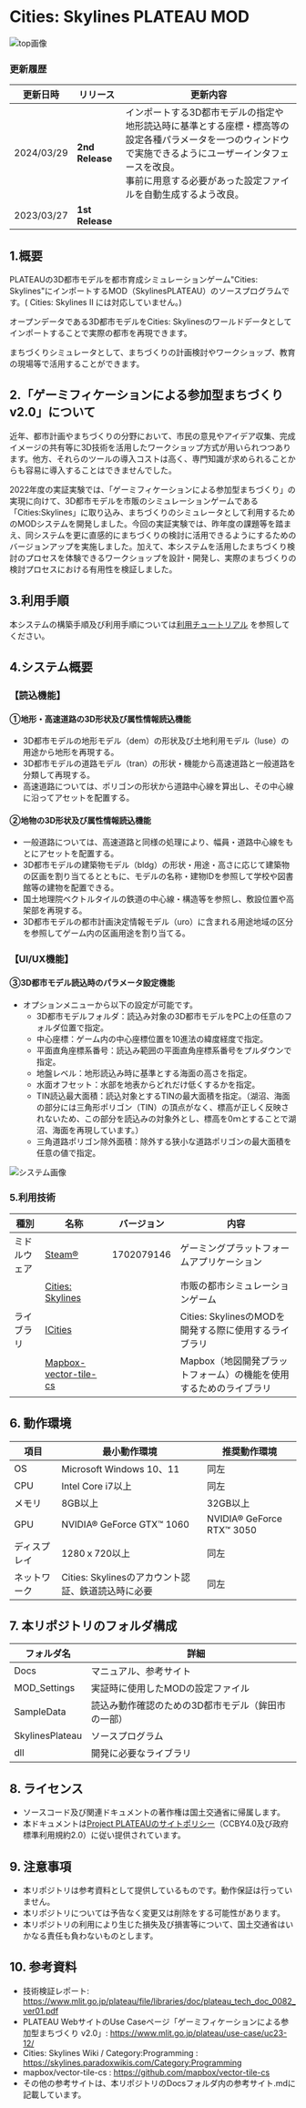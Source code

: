 # Cities: Skylines PLATEAU MOD
![top画像](Docs/resources/img/top3.jpg) 

### 更新履歴

| 更新日時               | リリース      | 更新内容                  |
| ----------------------| ---------------------- | ---------------------- |
| 2024/03/29               | **2nd Release**    |  インポートする3D都市モデルの指定や地形読込時に基準とする座標・標高等の設定各種パラメータを一つのウィンドウで実施できるようにユーザーインタフェースを改良。<br>事前に用意する必要があった設定ファイルを自動生成するよう改良。 |
| 2023/03/27               | **1st Release**     | |

## 1.概要
PLATEAUの3D都市モデルを都市育成シミュレーションゲーム"Cities: Skylines"にインポートするMOD（SkylinesPLATEAU）のソースプログラムです。( Cities: Skylines II には対応していません。)

オープンデータである3D都市モデルをCities: Skylinesのワールドデータとしてインポートすることで実際の都市を再現できます。

まちづくりシミュレータとして、まちづくりの計画検討やワークショップ、教育の現場等で活用することができます。
 

## 2.「ゲーミフィケーションによる参加型まちづくり v2.0」について

近年、都市計画やまちづくりの分野において、市民の意見やアイデア収集、完成イメージの共有等に3D技術を活用したワークショップ方式が用いられつつあります。他方、それらのツールの導入コストは高く、専門知識が求められることからも容易に導入することはできませんでした。

2022年度の実証実験では、「ゲーミフィケーションによる参加型まちづくり」の実現に向けて、3D都市モデルを市販のシミュレーションゲームである「Cities:Skylines」に取り込み、まちづくりのシミュレータとして利用するためのMODシステムを開発しました。今回の実証実験では、昨年度の課題等を踏まえ、同システムを更に直感的にまちづくりの検討に活用できるようにするためのバージョンアップを実施しました。加えて、本システムを活用したまちづくり検討のプロセスを体験できるワークショップを設計・開発し、実際のまちづくりの検討プロセスにおける有用性を検証しました。

## 3.利用手順
本システムの構築手順及び利用手順については[利用チュートリアル](https://186nobu.github.io/SkylinesPLATEAU/) を参照してください。

## 4.システム概要

### 【読込機能】
#### ①地形・高速道路の3D形状及び属性情報読込機能
- 3D都市モデルの地形モデル（dem）の形状及び土地利用モデル（luse）の用途から地形を再現する。
- 3D都市モデルの道路モデル（tran）の形状・機能から高速道路と一般道路を分類して再現する。
- 高速道路については、ポリゴンの形状から道路中心線を算出し、その中心線に沿ってアセットを配置する。


#### ②地物の3D形状及び属性情報読込機能
 - 一般道路については、高速道路と同様の処理により、幅員・道路中心線をもとにアセットを配置する。
- 3D都市モデルの建築物モデル（bldg）の形状・用途・高さに応じて建築物の区画を割り当てるとともに、モデルの名称・建物IDを参照して学校や図書館等の建物を配置できる。
- 国土地理院ベクトルタイルの鉄道の中心線・構造等を参照し、敷設位置や高架部を再現する。
- 3D都市モデルの都市計画決定情報モデル（uro）に含まれる用途地域の区分を参照してゲーム内の区画用途を割り当てる。  

### 【UI/UX機能】

#### ③3D都市モデル読込時のパラメータ設定機能

- オプションメニューから以下の設定が可能です。
	- 3D都市モデルフォルダ：読込み対象の3D都市モデルをPC上の任意のフォルダ位置で指定。
	- 中心座標：ゲーム内の中心座標位置を10進法の緯度経度で指定。
	- 平面直角座標系番号：読込み範囲の平面直角座標系番号をプルダウンで指定。
	- 地盤レベル：地形読込み時に基準とする海面の高さを指定。
	- 水面オフセット：水部を地表からどれだけ低くするかを指定。
	- TIN読込最大面積：読込対象とするTINの最大面積を指定。（湖沼、海面の部分には三角形ポリゴン（TIN）の頂点がなく、標高が正しく反映されないため、この部分を読込みの対象外とし、標高を0ｍとすることで湖沼、海面を再現しています。）
	- 三角道路ポリゴン除外面積：除外する狭小な道路ポリゴンの最大面積を任意の値で指定。

![システム画像](Docs/resources/img/index2.jpg) 

### 5.利用技術

| 種別              | 名称   | バージョン | 内容 |
| ----------------- | --------|-------------|-----------------------------|
| ミドルウェア       | [Steam®](https://store.steampowered.com/) | 1702079146 | ゲーミングプラットフォームアプリケーション |
|        | [Cities: Skylines](https://steamcommunity.com/app/255710) | | 市販の都市シミュレーションゲーム |
| ライブラリ      | [ICities](https://skylines.paradoxwikis.com/Modding_API) |  | Cities: SkylinesのMODを開発する際に使用するライブラリ |
|       | [Mapbox-vector-tile-cs](https://github.com/mapbox/vector-tile-cs) |  | Mapbox（地図開発プラットフォーム）の機能を使用するためのライブラリ |


## 6. 動作環境 <!-- 動作環境についての仕様を記載ください。 -->
| 項目               | 最小動作環境                                                                                                                                                                                                                                                                                                                                    | 推奨動作環境                   | 
| ------------------ | ----------------------------------------------------------------------------------------------------------------------------------------------------------------------------------------------------------------------------------------------------------------------------------------------------------------------------------------------- | ------------------------------ | 
| OS                 | Microsoft Windows 10、11                                                                                                                                                                                                                                                                                                                 |  同左 | 
| CPU                | Intel Core i7以上                                                                                                                                                                                                                                                                                                                               | 同左              | 
| メモリ             | 8GB以上                                                                                                                                                                                                                                                                                                                                         | 32GB以上                        | 
| GPU | NVIDIA® GeForce GTX™ 1060                                                                                                                                                                                                                                                                                                                                    |  NVIDIA® GeForce RTX™ 3050 | 
| ディスプレイ | 1280ｘ720以上                                                                                                                                                                                                                                                                                                                                    | 同左 | 
| ネットワーク       | Cities: Skylinesのアカウント認証、鉄道読込時に必要 |  同左                            | 


## 7. 本リポジトリのフォルダ構成 <!-- 本GitHub上のソースファイルの構成を記載ください。 -->
| フォルダ名 |　詳細 |
|-|-|
| Docs | マニュアル、参考サイト |
| MOD_Settings | 実証時に使用したMODの設定ファイル |
| SampleData | 読込み動作確認のための3D都市モデル（鉾田市の一部）|
| SkylinesPlateau | ソースプログラム |
| dll | 開発に必要なライブラリ |


## 8. ライセンス <!-- 変更せず、そのまま使うこと。 -->

- ソースコード及び関連ドキュメントの著作権は国土交通省に帰属します。
- 本ドキュメントは[Project PLATEAUのサイトポリシー](https://www.mlit.go.jp/plateau/site-policy/)（CCBY4.0及び政府標準利用規約2.0）に従い提供されています。

## 9. 注意事項 <!-- 変更せず、そのまま使うこと。 -->

- 本リポジトリは参考資料として提供しているものです。動作保証は行っていません。
- 本リポジトリについては予告なく変更又は削除をする可能性があります。
- 本リポジトリの利用により生じた損失及び損害等について、国土交通省はいかなる責任も負わないものとします。

## 10. 参考資料 <!-- 技術検証レポートのURLはアクセンチュアにて記載します。 -->
- 技術検証レポート: https://www.mlit.go.jp/plateau/file/libraries/doc/plateau_tech_doc_0082_ver01.pdf
- PLATEAU WebサイトのUse Caseページ「ゲーミフィケーションによる参加型まちづくり v2.0」: https://www.mlit.go.jp/plateau/use-case/uc23-12/
- Cities: Skylines Wiki / Category:Programming : https://skylines.paradoxwikis.com/Category:Programming
- mapbox/vector-tile-cs : https://github.com/mapbox/vector-tile-cs
- その他の参考サイトは、本リポジトリのDocsフォルダ内の参考サイト.mdに記載しています。

